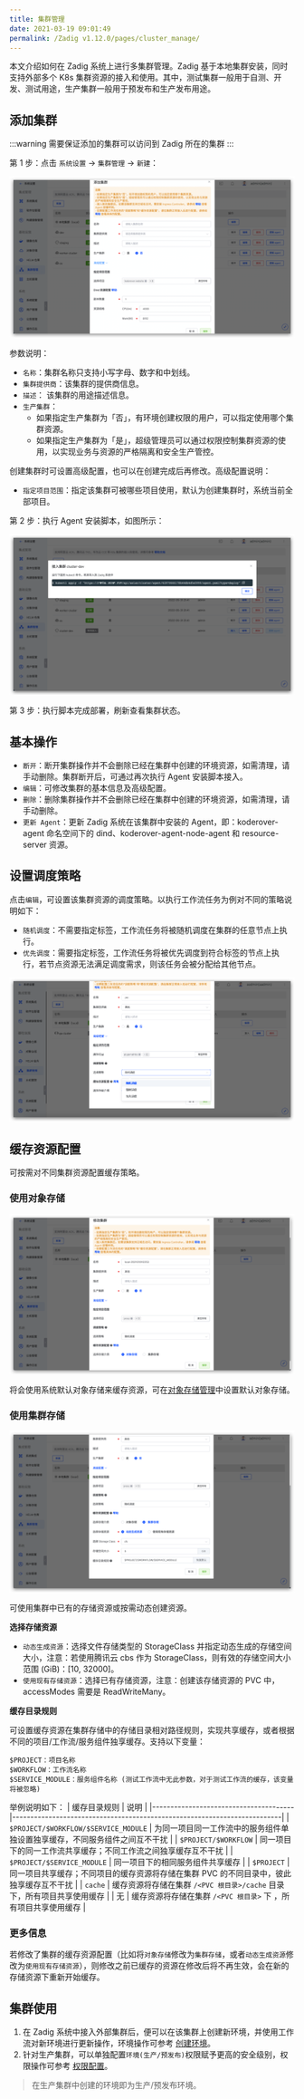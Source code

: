 ```yaml
---
title: 集群管理
date: 2021-03-19 09:01:49
permalink: /Zadig v1.12.0/pages/cluster_manage/
---
```


本文介绍如何在 Zadig 系统上进行多集群管理。Zadig 基于本地集群安装，同时支持外部多个 K8s 集群资源的接入和使用。其中，测试集群一般用于自测、开发、测试用途，生产集群一般用于预发布和生产发布用途。

## 添加集群

:::warning
需要保证添加的集群可以访问到 Zadig 所在的集群
:::

第 1 步：点击 `系统设置` -> `集群管理` -> `新建`：

![cluster](./_images/cluster_add.png)

参数说明：

- `名称`：集群名称只支持小写字母、数字和中划线。
- `集群提供商`：该集群的提供商信息。
- `描述`： 该集群的用途描述信息。
- `生产集群`：
  - 如果指定生产集群为「否」，有环境创建权限的用户，可以指定使用哪个集群资源。
  - 如果指定生产集群为「是」，超级管理员可以通过权限控制集群资源的使用，以实现业务与资源的严格隔离和安全生产管控。

创建集群时可设置高级配置，也可以在创建完成后再修改。高级配置说明：
- `指定项目范围`：指定该集群可被哪些项目使用，默认为创建集群时，系统当前全部项目。

第 2 步：执行 Agent 安装脚本，如图所示：

![cluster_add_kubectl](./_images/cluster_add_kubectl.png)

第 3 步：执行脚本完成部署，刷新查看集群状态。

## 基本操作
- `断开`：断开集群操作并不会删除已经在集群中创建的环境资源，如需清理，请手动删除。集群断开后，可通过再次执行 Agent 安装脚本接入。
- `编辑`：可修改集群的基本信息及高级配置。
- `删除`：删除集群操作并不会删除已经在集群中创建的环境资源，如需清理，请手动删除。
- `更新 Agent`：更新 Zadig 系统在该集群中安装的 Agent，即：koderover-agent 命名空间下的 dind、koderover-agent-node-agent 和 resource-server 资源。


## 设置调度策略
点击`编辑`，可设置该集群资源的调度策略。以执行工作流任务为例对不同的策略说明如下：

- `随机调度`：不需要指定标签，工作流任务将被随机调度在集群的任意节点上执行。
- `优先调度`：需要指定标签，工作流任务将被优先调度到符合标签的节点上执行，若节点资源无法满足调度需求，则该任务会被分配给其他节点。

![修改集群调度策略](./_images/cluster_update.png)

## 缓存资源配置

可按需对不同集群资源配置缓存策略。

### 使用对象存储

![修改集群缓存资源配置](./_images/cluster_update_1.png)

将会使用系统默认对象存储来缓存资源，可在[对象存储管理](/Zadig%20v1.12.0/settings/object-storage/)中设置默认对象存储。

### 使用集群存储

![修改集群缓存资源配置](./_images/cluster_update_2.png)

可使用集群中已有的存储资源或按需动态创建资源。

**选择存储资源**

- `动态生成资源`：选择文件存储类型的 StorageClass 并指定动态生成的存储空间大小，注意：若使用腾讯云 cbs 作为 StorageClass，则有效的存储空间大小范围 (GiB)：[10, 32000]。
- `使用现有存储资源`：选择已有存储资源，注意：创建该存储资源的 PVC 中，accessModes 需要是 ReadWriteMany。

**缓存目录规则**

可设置缓存资源在集群存储中的存储目录相对路径规则，实现共享缓存，或者根据不同的项目/工作流/服务组件独享缓存。支持以下变量：

    $PROJECT：项目名称
    $WORKFLOW：工作流名称
    $SERVICE_MODULE：服务组件名称 (测试工作流中无此参数，对于测试工作流的缓存，该变量将被忽略)

举例说明如下：
| 缓存目录规则 | 说明 |
|---------------------------------------|--------------------------------------------------------------------------|
| `$PROJECT/$WORKFLOW/$SERVICE_MODULE`  | 为同一项目同一工作流中的服务组件单独设置独享缓存，不同服务组件之间互不干扰            |
| `$PROJECT/$WORKFLOW`                  | 同一项目下的同一工作流共享缓存；不同工作流之间独享缓存互不干扰                      |
| `$PROJECT/$SERVICE_MODULE`            | 同一项目下的相同服务组件共享缓存                                               |
| `$PROJECT`                            | 同一项目共享缓存；不同项目的缓存资源将存储在集群 PVC 的不同目录中，彼此独享缓存互不干扰 |
| `cache`                               | 缓存资源将存储在集群 `/<PVC 根目录>/cache` 目录下，所有项目共享使用缓存            |
|  无                                   | 缓存资源将存储在集群 `/<PVC 根目录>` 下 ，所有项目共享使用缓存                     |

### 更多信息

若修改了集群的缓存资源配置（比如将`对象存储`修改为`集群存储`，或者`动态生成资源`修改为`使用现有存储资源`），则修改之前已缓存的资源在修改后将不再生效，会在新的存储资源下重新开始缓存。

## 集群使用

1. 在 Zadig 系统中接入外部集群后，便可以在该集群上创建新环境，并使用工作流对新环境进行更新操作，环境操作可参考 [创建环境](/dev/project/env/k8s/#创建环境)。
2. 针对生产集群，可以单独配置`环境(生产/预发布)`权限赋予更高的安全级别，权限操作可参考 [权限配置](/dev/project/config/#权限配置)。

> 在生产集群中创建的环境即为生产/预发布环境。
